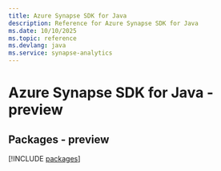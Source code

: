 ```yaml
---
title: Azure Synapse SDK for Java
description: Reference for Azure Synapse SDK for Java
ms.date: 10/10/2025
ms.topic: reference
ms.devlang: java
ms.service: synapse-analytics
---
```

# Azure Synapse SDK for Java - preview
## Packages - preview
[!INCLUDE [packages](synapse-index.md)]